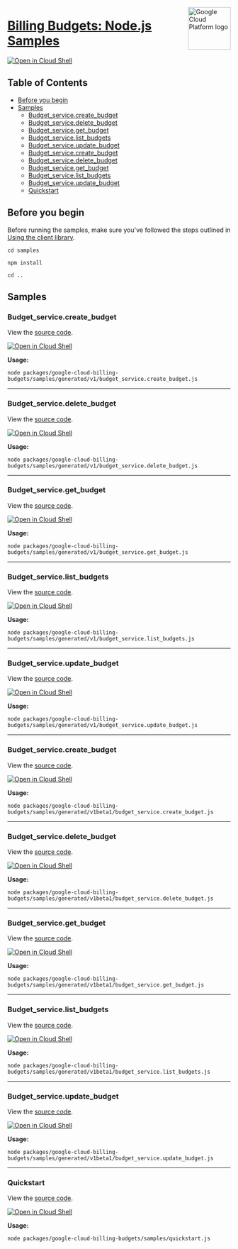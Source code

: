 [//]: # "This README.md file is auto-generated, all changes to this file will be lost."
[//]: # "To regenerate it, use `python -m synthtool`."
<img src="https://avatars2.githubusercontent.com/u/2810941?v=3&s=96" alt="Google Cloud Platform logo" title="Google Cloud Platform" align="right" height="96" width="96"/>

# [Billing Budgets: Node.js Samples](https://github.com/googleapis/google-cloud-node)

[![Open in Cloud Shell][shell_img]][shell_link]



## Table of Contents

* [Before you begin](#before-you-begin)
* [Samples](#samples)
  * [Budget_service.create_budget](#budget_service.create_budget)
  * [Budget_service.delete_budget](#budget_service.delete_budget)
  * [Budget_service.get_budget](#budget_service.get_budget)
  * [Budget_service.list_budgets](#budget_service.list_budgets)
  * [Budget_service.update_budget](#budget_service.update_budget)
  * [Budget_service.create_budget](#budget_service.create_budget)
  * [Budget_service.delete_budget](#budget_service.delete_budget)
  * [Budget_service.get_budget](#budget_service.get_budget)
  * [Budget_service.list_budgets](#budget_service.list_budgets)
  * [Budget_service.update_budget](#budget_service.update_budget)
  * [Quickstart](#quickstart)

## Before you begin

Before running the samples, make sure you've followed the steps outlined in
[Using the client library](https://github.com/googleapis/google-cloud-node#using-the-client-library).

`cd samples`

`npm install`

`cd ..`

## Samples



### Budget_service.create_budget

View the [source code](https://github.com/googleapis/google-cloud-node/blob/master/packages/google-cloud-billing-budgets/samples/generated/v1/budget_service.create_budget.js).

[![Open in Cloud Shell][shell_img]](https://console.cloud.google.com/cloudshell/open?git_repo=https://github.com/googleapis/google-cloud-node&page=editor&open_in_editor=packages/google-cloud-billing-budgets/samples/generated/v1/budget_service.create_budget.js,samples/README.md)

__Usage:__


`node packages/google-cloud-billing-budgets/samples/generated/v1/budget_service.create_budget.js`


-----




### Budget_service.delete_budget

View the [source code](https://github.com/googleapis/google-cloud-node/blob/master/packages/google-cloud-billing-budgets/samples/generated/v1/budget_service.delete_budget.js).

[![Open in Cloud Shell][shell_img]](https://console.cloud.google.com/cloudshell/open?git_repo=https://github.com/googleapis/google-cloud-node&page=editor&open_in_editor=packages/google-cloud-billing-budgets/samples/generated/v1/budget_service.delete_budget.js,samples/README.md)

__Usage:__


`node packages/google-cloud-billing-budgets/samples/generated/v1/budget_service.delete_budget.js`


-----




### Budget_service.get_budget

View the [source code](https://github.com/googleapis/google-cloud-node/blob/master/packages/google-cloud-billing-budgets/samples/generated/v1/budget_service.get_budget.js).

[![Open in Cloud Shell][shell_img]](https://console.cloud.google.com/cloudshell/open?git_repo=https://github.com/googleapis/google-cloud-node&page=editor&open_in_editor=packages/google-cloud-billing-budgets/samples/generated/v1/budget_service.get_budget.js,samples/README.md)

__Usage:__


`node packages/google-cloud-billing-budgets/samples/generated/v1/budget_service.get_budget.js`


-----




### Budget_service.list_budgets

View the [source code](https://github.com/googleapis/google-cloud-node/blob/master/packages/google-cloud-billing-budgets/samples/generated/v1/budget_service.list_budgets.js).

[![Open in Cloud Shell][shell_img]](https://console.cloud.google.com/cloudshell/open?git_repo=https://github.com/googleapis/google-cloud-node&page=editor&open_in_editor=packages/google-cloud-billing-budgets/samples/generated/v1/budget_service.list_budgets.js,samples/README.md)

__Usage:__


`node packages/google-cloud-billing-budgets/samples/generated/v1/budget_service.list_budgets.js`


-----




### Budget_service.update_budget

View the [source code](https://github.com/googleapis/google-cloud-node/blob/master/packages/google-cloud-billing-budgets/samples/generated/v1/budget_service.update_budget.js).

[![Open in Cloud Shell][shell_img]](https://console.cloud.google.com/cloudshell/open?git_repo=https://github.com/googleapis/google-cloud-node&page=editor&open_in_editor=packages/google-cloud-billing-budgets/samples/generated/v1/budget_service.update_budget.js,samples/README.md)

__Usage:__


`node packages/google-cloud-billing-budgets/samples/generated/v1/budget_service.update_budget.js`


-----




### Budget_service.create_budget

View the [source code](https://github.com/googleapis/google-cloud-node/blob/master/packages/google-cloud-billing-budgets/samples/generated/v1beta1/budget_service.create_budget.js).

[![Open in Cloud Shell][shell_img]](https://console.cloud.google.com/cloudshell/open?git_repo=https://github.com/googleapis/google-cloud-node&page=editor&open_in_editor=packages/google-cloud-billing-budgets/samples/generated/v1beta1/budget_service.create_budget.js,samples/README.md)

__Usage:__


`node packages/google-cloud-billing-budgets/samples/generated/v1beta1/budget_service.create_budget.js`


-----




### Budget_service.delete_budget

View the [source code](https://github.com/googleapis/google-cloud-node/blob/master/packages/google-cloud-billing-budgets/samples/generated/v1beta1/budget_service.delete_budget.js).

[![Open in Cloud Shell][shell_img]](https://console.cloud.google.com/cloudshell/open?git_repo=https://github.com/googleapis/google-cloud-node&page=editor&open_in_editor=packages/google-cloud-billing-budgets/samples/generated/v1beta1/budget_service.delete_budget.js,samples/README.md)

__Usage:__


`node packages/google-cloud-billing-budgets/samples/generated/v1beta1/budget_service.delete_budget.js`


-----




### Budget_service.get_budget

View the [source code](https://github.com/googleapis/google-cloud-node/blob/master/packages/google-cloud-billing-budgets/samples/generated/v1beta1/budget_service.get_budget.js).

[![Open in Cloud Shell][shell_img]](https://console.cloud.google.com/cloudshell/open?git_repo=https://github.com/googleapis/google-cloud-node&page=editor&open_in_editor=packages/google-cloud-billing-budgets/samples/generated/v1beta1/budget_service.get_budget.js,samples/README.md)

__Usage:__


`node packages/google-cloud-billing-budgets/samples/generated/v1beta1/budget_service.get_budget.js`


-----




### Budget_service.list_budgets

View the [source code](https://github.com/googleapis/google-cloud-node/blob/master/packages/google-cloud-billing-budgets/samples/generated/v1beta1/budget_service.list_budgets.js).

[![Open in Cloud Shell][shell_img]](https://console.cloud.google.com/cloudshell/open?git_repo=https://github.com/googleapis/google-cloud-node&page=editor&open_in_editor=packages/google-cloud-billing-budgets/samples/generated/v1beta1/budget_service.list_budgets.js,samples/README.md)

__Usage:__


`node packages/google-cloud-billing-budgets/samples/generated/v1beta1/budget_service.list_budgets.js`


-----




### Budget_service.update_budget

View the [source code](https://github.com/googleapis/google-cloud-node/blob/master/packages/google-cloud-billing-budgets/samples/generated/v1beta1/budget_service.update_budget.js).

[![Open in Cloud Shell][shell_img]](https://console.cloud.google.com/cloudshell/open?git_repo=https://github.com/googleapis/google-cloud-node&page=editor&open_in_editor=packages/google-cloud-billing-budgets/samples/generated/v1beta1/budget_service.update_budget.js,samples/README.md)

__Usage:__


`node packages/google-cloud-billing-budgets/samples/generated/v1beta1/budget_service.update_budget.js`


-----




### Quickstart

View the [source code](https://github.com/googleapis/google-cloud-node/blob/master/packages/google-cloud-billing-budgets/samples/quickstart.js).

[![Open in Cloud Shell][shell_img]](https://console.cloud.google.com/cloudshell/open?git_repo=https://github.com/googleapis/google-cloud-node&page=editor&open_in_editor=packages/google-cloud-billing-budgets/samples/quickstart.js,samples/README.md)

__Usage:__


`node packages/google-cloud-billing-budgets/samples/quickstart.js`






[shell_img]: https://gstatic.com/cloudssh/images/open-btn.png
[shell_link]: https://console.cloud.google.com/cloudshell/open?git_repo=https://github.com/googleapis/google-cloud-node&page=editor&open_in_editor=samples/README.md
[product-docs]: https://cloud.google.com/billing/docs/how-to/budget-api-overview 
